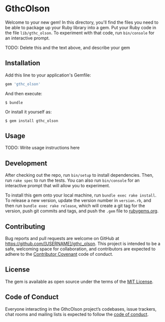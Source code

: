 # GthcOlson

Welcome to your new gem! In this directory, you'll find the files you need to be able to package up your Ruby library into a gem. Put your Ruby code in the file `lib/gthc_olson`. To experiment with that code, run `bin/console` for an interactive prompt.

TODO: Delete this and the text above, and describe your gem

## Installation

Add this line to your application's Gemfile:

```ruby
gem 'gthc_olson'
```

And then execute:

    $ bundle

Or install it yourself as:

    $ gem install gthc_olson

## Usage

TODO: Write usage instructions here

## Development

After checking out the repo, run `bin/setup` to install dependencies. Then, run `rake spec` to run the tests. You can also run `bin/console` for an interactive prompt that will allow you to experiment.

To install this gem onto your local machine, run `bundle exec rake install`. To release a new version, update the version number in `version.rb`, and then run `bundle exec rake release`, which will create a git tag for the version, push git commits and tags, and push the `.gem` file to [rubygems.org](https://rubygems.org).

## Contributing

Bug reports and pull requests are welcome on GitHub at https://github.com/[USERNAME]/gthc_olson. This project is intended to be a safe, welcoming space for collaboration, and contributors are expected to adhere to the [Contributor Covenant](http://contributor-covenant.org) code of conduct.

## License

The gem is available as open source under the terms of the [MIT License](https://opensource.org/licenses/MIT).

## Code of Conduct

Everyone interacting in the GthcOlson project’s codebases, issue trackers, chat rooms and mailing lists is expected to follow the [code of conduct](https://github.com/[USERNAME]/gthc_olson/blob/master/CODE_OF_CONDUCT.md).
